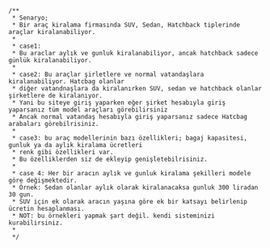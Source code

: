 
    /**
     * Senaryo;
     * Bir araç kiralama firmasında SUV, Sedan, Hatchback tiplerinde araçlar kiralanabiliyor.
     *
     * case1:
     * Bu araclar aylık ve gunluk kiralanabiliyor, ancak hatchback sadece günlük kiralanabiliyor.
     *
     * case2: Bu araçlar şirletlere ve normal vatandaşlara kiralanabiliyor. Hatcbag olanlar
     * diğer vatandnaşlara da kiralanırken SUV, sedan ve hatchback olanlar şirketlere de kiralanıyor.
     * Yani bu siteye giriş yaparken eğer şirket hesabıyla giriş yaparsanız tüm model araçları görebilirsiniz
     * Ancak normal vatandaş hesabıyla giriş yaparsanız sadece Hatcbag arabaları görebilrisiniz.
     *
     * case3: bu araç modellerinin bazı özellikleri; bagaj kapasitesi, gunluk ya da aylık kiralama ücretleri
     * renk gibi özellikleri var.
     * Bu özelliklerden siz de ekleyip genişletebilrisiniz.
     *
     * case 4: Her bir aracın aylık ve gunluk kiralama şekilleri modele göre değişmektedir.
     * Örnek: Sedan olanlar aylık olarak kiralanacaksa gunluk 300 liradan 30 gun.
     * SUV için ek olarak aracın yaşına göre ek bir katsayı belirlenip ücretin hesaplanması.
     * NOT: bu örnekleri yapmak şart değil. kendi sisteminizi kurabilirsiniz.
     *
     */

